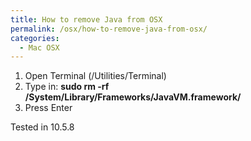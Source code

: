 ```yaml
---
title: How to remove Java from OSX
permalink: /osx/how-to-remove-java-from-osx/
categories:
  - Mac OSX
---
```

  1. Open Terminal (/Utilities/Terminal)
  2. Type in: **sudo rm -rf /System/Library/Frameworks/JavaVM.framework/**
  3. Press Enter

Tested in 10.5.8
